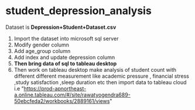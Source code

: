 # student_depression_analysis

Dataset is **Depression+Student+Dataset.csv**
1. Import the dataset into microsoft sql server
2. Modify gender column
3. Add age_group column
4. Add index and update depression column
5.  **Then bring data of sql to tableau desktop**
6.  Then work on tableau desktop make analysis of student count with different different measurement like academic pressure , financial stress ,study satisfaction ,sleep duration etc then import data to tableau cloud i.e
   "https://prod-apnortheast-a.online.tableau.com/#/site/rawatyogendra689-50ebcfeda2/workbooks/2889161/views"
 
   


